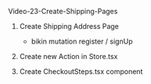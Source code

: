 Video-23-Create-Shipping-Pages

1. Create Shipping Address Page

   - bikin mutation register / signUp

2. Create new Action in Store.tsx

3. Create CheckoutSteps.tsx component

